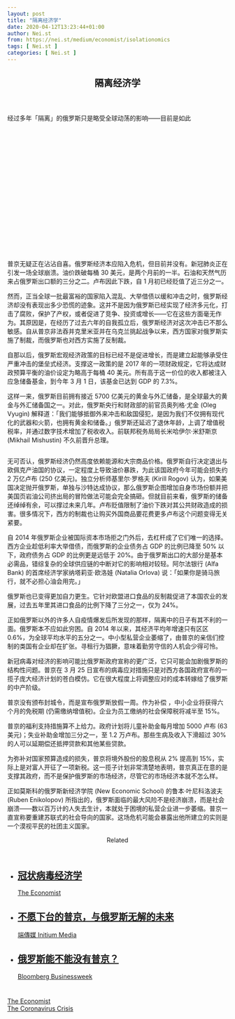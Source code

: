 ```yaml
---
layout: post
title: "隔离经济学"
date: 2020-04-12T13:23:44+01:00
author: Nei.st
from: https://nei.st/medium/economist/isolationomics
tags: [ Nei.st ]
categories: [ Nei.st ]
---
```


<article class="post-18877 post type-post status-publish format-standard hentry category-economist tag-the-coronavirus-crisis" id="post-18877"> <header class="page-header medium Archives"><div class="page-header__image"></div><div class="page-header__content"><h1 class="page-title text-align-center">隔离经济学</h1></div> </header><div class="entry-content aesop-entry-content" id="post-18877-content"><link as="font" crossorigin="anonymous" href="//cdn.jsdelivr.net/gh/0nd1jyU39XQ/_/glyph/font-face/0uIzqoZjSuJfvSBnvgXTcApMtcVhMcpr.woff" rel="preload" type="font/woff"/><link as="font" crossorigin="anonymous" href="//cdn.jsdelivr.net/gh/0nd1jyU39XQ/_/glyph/font-face/1sTnSLZWDKucPX6SAk.woff" rel="preload" type="font/woff"/><p class="blog-post__description">经过多年「隔离」的俄罗斯只是略受全球动荡的影响——目前是如此</p><span id="more-18877"></span><div class="navigation__primary-inner"> <a class="economist__link-logo" href="//nei.st/medium/economist"></a></div><div class="container img component-image"><div class="aspectRatioPlaceholder" style="padding-bottom:56.25%;height: 0;"><div class="progressiveMedia" data-height="720" data-width="1280"> <img alt="" class="progressiveMedia-image" data-src="https://cdn.jsdelivr.net/gh/0nd1jyU39XQ/_/img/1/20200328_EUP002.jpg" src="https://cdn.jsdelivr.net/gh/0nd1jyU39XQ/_/img/1/20200328_EUP002.jpg"/></div></div></div><p>普京无疑正在沾沾自喜。俄罗斯经济本应陷入危机，但目前并没有。新冠肺炎正在引发一场全球崩溃。油价跌破每桶 30 美元，是两个月前的一半。石油和天然气历来占俄罗斯出口额的三分之二。卢布因此下跌，自 1 月初已经贬值了近三分之一。</p><p>然而，正当全球一批最富裕的国家陷入混乱、大举借债以缓和冲击之时，俄罗斯经济却没有表现出多少恐慌的迹象。这并不是因为俄罗斯已经实现了经济多元化，打击了腐败，保护了产权，或者促进了竞争、投资或增长——它在这些方面毫无作为。其原因是，在经历了过去六年的自我孤立后，俄罗斯经济对这次冲击已不那么敏感。自从普京非法吞并克里米亚并在乌克兰挑起战争以来，西方国家对俄罗斯实施了制裁，而俄罗斯也对西方实施了反制裁。</p><p>自那以后，俄罗斯宏观经济政策的目标已经不是促进增长，而是建立起能够承受住严重冲击的堡垒式经济。支撑这一政策的是 2017 年的一项财政规定，它将达成财政预算平衡的油价设定为略高于每桶 40 美元。所有高于这一价位的收入都被注入应急储备基金，到今年 3 月 1 日，该基金已达到 GDP 的 7.3%。</p><p>这样一来，俄罗斯目前拥有接近 5700 亿美元的黄金与外汇储备，是全球最大的黄金与外汇储备国之一。对此，俄罗斯央行和财政部的前官员奥列格·尤金 (Oleg Vyugin) 解释道：「我们能够抵御外来冲击和敌国侵犯，是因为我们不仅拥有现代化的武器和火箭，也拥有黄金和储备。」俄罗斯还延迟了退休年龄，上调了增值税税率，并通过数字技术增加了税收收入。前联邦税务局局长米哈伊尔·米舒斯京 (Mikhail Mishustin) 不久前晋升总理。</p><div class="container img"><figure class="image-rightalign"><div class="aspectRatioPlaceholder"><div class="progressiveMedia" data-height="662" data-width="608"> <img alt="" class="progressiveMedia-image lazyload" data-src="https://cdn.jsdelivr.net/gh/0nd1jyU39XQ/_/img/1/20200328_EUC883.png" id="zoom-default" src="https://cdn.jsdelivr.net/gh/0nd1jyU39XQ/_/img/1/20200328_EUC883.png"/></div></div></figure></div><p>无可否认，俄罗斯经济仍然高度依赖能源和大宗商品价格。俄罗斯自行决定退出与欧佩克产油国的协议，一定程度上导致油价暴跌，为此该国政府今年可能会损失约 2 万亿卢布 (250 亿美元)。独立分析师基里尔·罗格夫 (Kirill Rogov) 认为，如果美国决定抛开俄罗斯，单独与沙特达成协议，那么俄罗斯企图增加自身市场份额并把美国页岩油公司挤出局的冒险做法可能会完全搞砸。但就目前来看，俄罗斯的储备还绰绰有余，可以撑过未来几年。卢布贬值限制了油价下跌对其公共财政造成的损害。很多情况下，西方的制裁也让购买外国商品要花费更多卢布这个问题变得无关紧要。</p><div class="code-block code-block-1" style="margin: 8px 0; clear: both;"><div class="container ads_KbHEVhh8Rw"><div class="card card--blog post-sidebar"><div class="card-body"><div class="logo_ngcontent-kty-0"> </div><div class="iframe-blocker U6XAMK63Vh00WqvF2BacIQ"><div class="background-h60B"> </div><div class="WumZiPCS4MeMw4pxQ"> </div></div></div><div class="card-footer"><div class="card-footer-wrapper" layout="row bottom-left"></div></div></div></div></div><p>自 2014 年俄罗斯企业被国际资本市场拒之门外后，去杠杆成了它们唯一的选择。西方企业趁低利率大举借债，而俄罗斯的企业债务占 GDP 的比例已降至 50% 以下，政府债务占 GDP 的比例更是远低于 20%。由于俄罗斯出口的大部分是基本必需品，错综复杂的全球供应链的中断对它的影响相对较轻。阿尔法银行 (Alfa Bank) 的首席经济学家纳塔莉亚·欧洛娃 (Natalia Orlova) 说：「如果你是骑马旅行，就不必担心油会用完。」</p><p>俄罗斯也已变得更加自力更生。它针对欧盟进口食品的反制裁促进了本国农业的发展，过去五年里其进口食品的比例下降了三分之一，仅为 24%。</p><p>正如俄罗斯以外的许多人自疫情爆发后所发现的那样，隔离中的日子有其不利的一面。俄罗斯本不应如此穷困。自 2014 年以来，其经济平均年增速只有区区 0.6%，为全球平均水平的五分之一。中小型私营企业萎缩了，由普京的亲信们控制的类国有企业却在扩张。寻租行为猖獗，意味着勤劳守信的人机会少得可怜。</p><p>新冠病毒对经济的影响可能比俄罗斯政府宣称的更广泛，它只可能会加剧俄罗斯的结构性问题。普京在 3 月 25 日宣布的病毒应对措施只是对西方各国政府宣布的一揽子庞大经济计划的苍白模仿。它在很大程度上将调整应对的成本转嫁给了俄罗斯的中产阶级。</p><p>普京没有颁布封城令，而是宣布俄罗斯放假一周。作为补偿 ，中小企业将获得六个月的免税期 (仍需缴纳增值税)。企业为员工缴纳的社会保障税将减半至 15%。</p><p>普京的福利支持措施算不上给力。政府计划将儿童补助金每月增加 5000 卢布 (63 美元)；失业补助金增加三分之一，至 1.2 万卢布。那些生病及收入下滑超过 30% 的人可以延期偿还抵押贷款和其他某些贷款。</p><div class="code-block code-block-1" style="margin: 8px 0; clear: both;"><div class="container ads_KbHEVhh8Rw"><div class="card card--blog post-sidebar"><div class="card-body"><div class="logo_ngcontent-kty-0"> </div><div class="iframe-blocker U6XAMK63Vh00WqvF2BacIQ"><div class="background-h60B"> </div><div class="WumZiPCS4MeMw4pxQ"> </div></div></div><div class="card-footer"><div class="card-footer-wrapper" layout="row bottom-left"></div></div></div></div></div><p>为弥补对国家预算造成的损失，普京将境外股份的股息税从 2% 提高到 15%，实际上是对富人开征了一项新税。这一揽子计划非常清楚地表明，普京真正在意的是支撑其政府，而不是保护俄罗斯的市场经济，尽管它的市场经济本就不怎么样。</p><p>正如莫斯科的俄罗斯新经济学院 (New Economic School) 的鲁本·叶尼科洛波夫 (Ruben Enikolopov) 所指出的，俄罗斯面临的最大风险不是经济崩溃，而是社会崩溃——数以百万计的人失去生计，本就处于困境的私营企业进一步萎缩。普京一直宣称要重建苏联式的社会导向的国家。这场危机可能会暴露出他所建立的实则是一个漠视平民的社团主义国家。</p><section class="jsx-1092709871 collection"> <header class="jsx-1092709871 container"> <span class="jsx-65431776 text-icon text-right size-md spacing-xxtight weight-medium"> <span class="jsx-65431776 text"><span class="jsx-1092709871">Related</span></span></span> </header><ul class="jsx-1092709871 collection-list"><li class="jsx-1092709871"> <section class="jsx-2013367371 container"><div class="jsx-2013367371 content no-cover type-collection"><div class="jsx-2013367371 left"> <a class="jsx-2013367371" href="https://nei.st/medium/economist/locked-down"><h2 class="jsx-2996311878 sidebar">冠状病毒经济学</h2></a> <footer class="jsx-2917334530 actions"><div class="jsx-2917334530 left"> <span class="jsx-2917334530 space-right"> <section class="jsx-1911640393"> <a class="jsx-1911640393 container text-normal spacing-xtight text-small" href="https://nei.st/medium/economist"><div aria-hidden="true" class="jsx-2557283682 avatar xxsmall" style="background-color: rgb(227, 18, 11)"></div><span class="jsx-1911640393 name">The Economist</span></a> </section></span></div> </footer></div></div> </section></li><li class="jsx-1092709871"> <section class="jsx-2013367371 container"><div class="jsx-2013367371 content no-cover type-collection"><div class="jsx-2013367371 left"> <a class="jsx-2013367371" href="https://nei.st/medium/initium/opinion-russia-putin"><h2 class="jsx-2996311878 sidebar">不愿下台的普京，与俄罗斯无解的未来</h2></a> <footer class="jsx-2917334530 actions"><div class="jsx-2917334530 left"> <span class="jsx-2917334530 space-right"> <section class="jsx-1911640393"> <a class="jsx-1911640393 container text-normal spacing-xtight text-small" href="https://nei.st/medium/initium"><div aria-hidden="true" class="jsx-2557283682 avatar xxsmall" style="background-color: #2bb6c9"></div><span class="jsx-1911640393 name">端傳媒 Initium Media</span></a> </section></span></div> </footer></div></div> </section></li><li class="jsx-1092709871"> <section class="jsx-2013367371 container"><div class="jsx-2013367371 content no-cover type-collection"><div class="jsx-2013367371 left"> <a class="jsx-2013367371" href="https://nei.st/medium/bloomberg/putin-has-a-plan-to-keep-running-russia-without-being-president"><h2 class="jsx-2996311878 sidebar">俄罗斯能不能没有普京？</h2></a> <footer class="jsx-2917334530 actions"><div class="jsx-2917334530 left"> <span class="jsx-2917334530 space-right"> <section class="jsx-1911640393"> <a class="jsx-1911640393 container text-normal spacing-xtight text-small" href="https://nei.st/medium/bloomberg-businessweek"><div aria-hidden="true" class="jsx-2557283682 avatar xxsmall" style="background-color: rgba(40, 0, 215, 1)"></div><span class="jsx-1911640393 name">Bloomberg Businessweek</span></a> </section></span></div> </footer></div></div> </section></li></ul> </section><div class="container ag ah"><div class="fe n el"><a class="dt du bn bo bp bq br bs bt bu dv dw bx by dx dy" href="https://nei.st/medium/economist?source=https://www.economist.com/europe/2020/03/26/russias-economy-is-isolated-from-the-global-rout" rel="noopener noreferrer nofollow"><div class="c ff fg ag ah fh el fi fj ce fk fl fm fn fo fp fq fr fs ft fu"><div class="bs em en eo ep eq fv ah fw fg ag bm eu fx q fy fz p ac"></div></div></a></div></div><div class="code-block code-block-2" style="margin: 8px 0; clear: both;"> <br/><div class="container ads_KbHEVhh8Rw"><div class="card card--blog post-sidebar"><div class="card-body"><div class="logo_ngcontent-kty-0"> </div><div class="iframe-blocker U6XAMK63Vh00WqvF2BacIQ"><div class="background-h60B"> </div><div class="WumZiPCS4MeMw4pxQ"> </div></div></div><div class="card-footer"><div class="card-footer-wrapper" layout="row bottom-left"></div></div></div></div></div></div> <footer class="entry-footer"><div class="categories icon-link"><a href="https://nei.st/category/medium/economist" rel="category tag">The Economist</a></div><div class="tags icon-link"><a href="https://nei.st/tag/the-coronavirus-crisis" rel="tag">The Coronavirus Crisis</a></div> </footer> </article>

